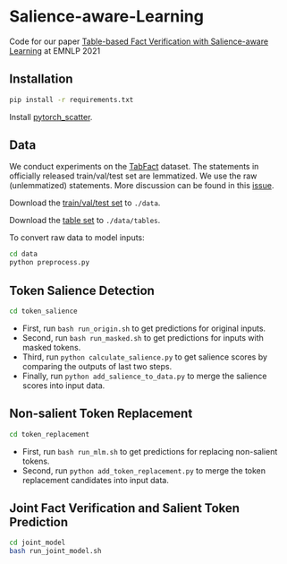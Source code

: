 # Salience-aware-Learning

Code for our paper [Table-based Fact Verification with Salience-aware Learning](https://arxiv.org/pdf/2109.04053.pdf) at EMNLP 2021

## Installation
```bash
pip install -r requirements.txt
```
Install [pytorch_scatter](https://github.com/rusty1s/pytorch_scatter).

## Data
We conduct experiments on the [TabFact](https://tabfact.github.io/) dataset.
The statements in officially released train/val/test set are lemmatized. 
We use the raw (unlemmatized) statements.
More discussion can be found in this [issue](https://github.com/NielsRogge/Transformers-Tutorials/issues/2).

Download the [train/val/test set](https://onedrive.live.com/?authkey=%21AKeWiSjW2BYUsmY&id=2CFE0E4E795F88D9%2141297&cid=2CFE0E4E795F88D9) to `./data`.

Download the [table set](https://github.com/wenhuchen/Table-Fact-Checking/tree/master/data/all_csv) to `./data/tables`.

To convert raw data to model inputs:
```bash
cd data
python preprocess.py
```

## Token Salience Detection
```bash
cd token_salience
```
* First, run `bash run_origin.sh` to get predictions for original inputs.
* Second, run `bash run_masked.sh` to get predictions for inputs with masked tokens.
* Third, run `python calculate_salience.py` to get salience scores by comparing the outputs of last two steps.
* Finally, run `python add_salience_to_data.py` to merge the salience scores into input data.

## Non-salient Token Replacement
```bash
cd token_replacement
```
* First, run `bash run_mlm.sh` to get predictions for replacing non-salient tokens.
* Second, run `python add_token_replacement.py` to merge the token replacement candidates into input data.

## Joint Fact Verification and Salient Token Prediction
```bash
cd joint_model
bash run_joint_model.sh
```
